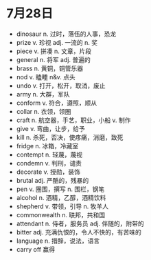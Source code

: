 # 7月28日

- dinosaur n. 过时，落伍的人事，恐龙
- prize v. 珍视 adj. 一流的 n. 奖
- piece v. 拼凑 n. 文章，片段
- general n. 将军 adj. 普遍的
- brass n. 黄铜，铜管乐器
- nod v. 瞌睡 n&v. 点头
- undo v. 打开，松开，取消，废止
- army n. 大群，军队
- conform v. 符合，遵照，顺从
- collar n. 衣领，领圈
- craft n. 航空器，手艺，职业，小船 v. 制作
- give v. 弯曲，让步，给予
- kill n. 杀死，否决，使疼痛，消磨，致死
- fridge n. 冰箱，冷藏室
- contempt n. 轻蔑，蔑视
- condemn v. 判刑，谴责
- decorate v. 授勋，装饰
- brutal adj. 严酷的，残暴的
- pen v. 圈围，撰写 n. 围栏，钢笔
- alcohol n. 酒精，乙醇，酒精饮料
- shepherd v. 带领，引导 n. 牧羊人
- commonwealth n. 联邦，共和国
- attendant n. 侍者，服务员 adj. 伴随的，附带的
- bitter adj. 充满仇恨的，令人不快的，有苦味的
- language n. 措辞，说法，语言
- carry off 赢得
